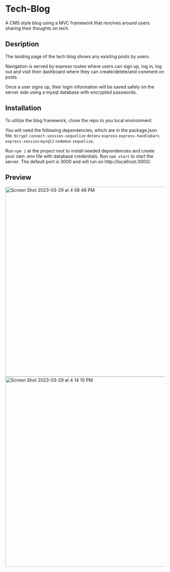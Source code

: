 # Tech-Blog

A CMS style blog using a MVC framework that revolves around users sharing their thoughts on tech.

## Desription

The landing page of the tech blog shows any exisitng posts by users. 

Navigation is served by express routes where users can sign up, log in, log out and visit their dashboard where they can create/delete/and comment on posts. 

Once a user signs up, their login information will be saved safely on the server side using a mysql database with encrypted passwords. 


## Installation
 
To utilize the blog framework, clone the repo to you local environment.

You will need the following dependencies, which are in the package.json file.
    `bcrypt`
    `connect-session-sequelize`
    `dotenv`
    `express`
    `express-handlebars`
    `express-session`
    `mysql2`
    `nodemon`
    `sequelize`.

Run `npm i` at the project root to install needed dependencies and create your own .env file with database credentials.
Run `npm start` to start the server.
The default port is 3000 and will run on http://localhost:3000/.

## Preview
<img width="600" alt="Screen Shot 2023-03-29 at 4 08 46 PM" src="https://user-images.githubusercontent.com/110942241/228656255-42058b88-747a-4448-a811-ad8975c9be33.png">

<img width="600" alt="Screen Shot 2023-03-29 at 4 14 10 PM" src="https://user-images.githubusercontent.com/110942241/228656826-07aa683b-2b0e-429a-baee-d394d752073f.png">

